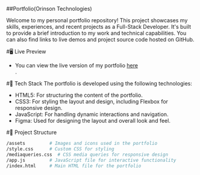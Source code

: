 ##Portfolio(Orinson Technologies)

Welcome to my personal portfolio repository! This project showcases my skills, experiences, and recent projects as a Full-Stack Developer. It's built to provide a brief introduction to my work and technical capabilities. You can also find links to live demos and project source code hosted on GitHub.

#🖥️ Live Preview
- You can view the live version of my portfolio <a href="https://the-blog-app-zp54.onrender.com/">here</a><br>.

#🚀 Tech Stack
The portfolio is developed using the following technologies:

- HTML5: For structuring the content of the portfolio.
- CSS3: For styling the layout and design, including Flexbox for responsive design.
- JavaScript: For handling dynamic interactions and navigation.
- Figma: Used for designing the layout and overall look and feel.

#📂 Project Structure

```bash
/assets         # Images and icons used in the portfolio
/style.css      # Custom CSS for styling
/mediaqueries.css  # CSS media queries for responsive design
/app.js         # JavaScript file for interactive functionality
/index.html     # Main HTML file for the portfolio
```
